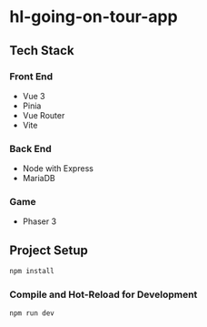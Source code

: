 # hl-going-on-tour-app

## Tech Stack
### Front End
* Vue 3
* Pinia
* Vue Router
* Vite
### Back End
* Node with Express
* MariaDB

### Game
* Phaser 3


## Project Setup

```sh
npm install
```

### Compile and Hot-Reload for Development

```sh
npm run dev


